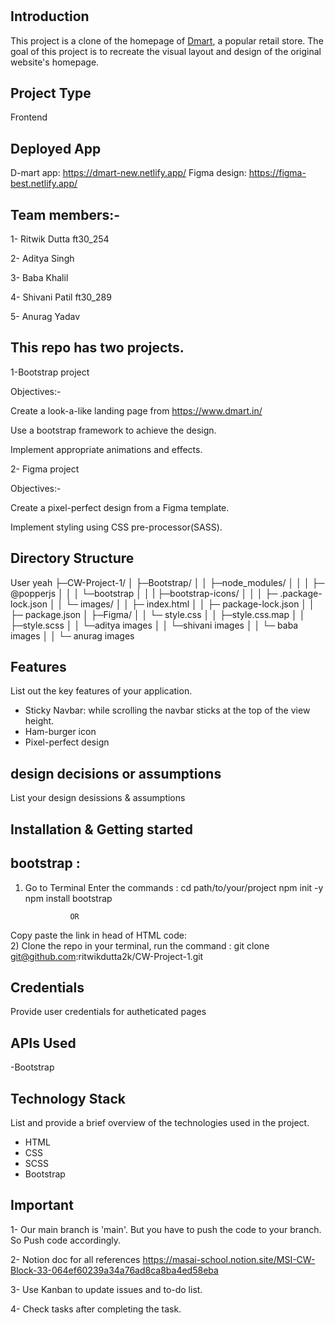 # 

## Introduction
This project is a clone of the homepage of [Dmart](https://www.dmart.in/), a popular retail store. The goal of this project is to recreate the visual layout and design of the original website's homepage.

## Project Type
Frontend 

## Deployed App
D-mart app: https://dmart-new.netlify.app/
Figma design: https://figma-best.netlify.app/

## Team members:-

1- Ritwik Dutta ft30_254

2- Aditya Singh 

3- Baba Khalil 

4- Shivani Patil ft30_289

5- Anurag Yadav 

## This repo has two projects.

1-Bootstrap project

Objectives:-

Create a look-a-like landing page from  https://www.dmart.in/

Use a bootstrap framework to achieve the design.

Implement appropriate animations and effects.

2- Figma project

Objectives:-

Create a pixel-perfect design from a Figma template.

Implement styling using CSS pre-processor(SASS).


## Directory Structure
User yeah 
├─CW-Project-1/
│   ├─Bootstrap/
│   │   ├─node_modules/
│   │   │   ├─ @popperjs
│   │   │   └─bootstrap
│   │   |   ├─bootstrap-icons/
│   │   │   ├─ .package-lock.json
│   │   └─ images/
│   │   ├─ index.html
│   │   ├─  package-lock.json
│   │   ├─ package.json
│   ├─Figma/
│   │   └─ style.css
│   │   ├─style.css.map
│   │   ├─style.scss
│   │   └─aditya images
│   │   └─shivani images
│   │   └─ baba images
│   │   └─ anurag images

## Features
List out the key features of your application.

- Sticky Navbar: while scrolling the navbar sticks at the top of the view height.
- Ham-burger icon
- Pixel-perfect design

## design decisions or assumptions
List your design desissions & assumptions

## Installation & Getting started
## bootstrap :

1)  Go to Terminal
   Enter the commands :
         cd path/to/your/project
         npm init -y
         npm install bootstrap

                  OR
                  
  Copy paste the link in head of HTML code:
    <link href="https://cdn.jsdelivr.net/npm/bootstrap@5.3.3/dist/css/bootstrap.min.css" rel="stylesheet" integrity="sha384-QWTKZyjpPEjISv5WaRU9OFeRpok6YctnYmDr5pNlyT2bRjXh0JMhjY6hW+ALEwIH" crossorigin="anonymous">
    <script src="https://cdn.jsdelivr.net/npm/bootstrap@5.3.3/dist/js/bootstrap.bundle.min.js" integrity="sha384-YvpcrYf0tY3lHB60NNkmXc5s9fDVZLESaAA55NDzOxhy9GkcIdslK1eN7N6jIeHz" crossorigin="anonymous"></script>     
2) Clone the repo in your terminal, run the command :
                   git clone git@github.com:ritwikdutta2k/CW-Project-1.git
  
## Credentials
Provide user credentials for autheticated pages

## APIs Used
-Bootstrap

## Technology Stack
List and provide a brief overview of the technologies used in the project.

- HTML
- CSS
- SCSS
- Bootstrap


## Important
1- Our main branch is 'main'. But you have to push the code to your branch. So Push code accordingly.

2- Notion doc for all references https://masai-school.notion.site/MSI-CW-Block-33-064ef60239a34a76ad8ca8ba4ed58eba

3- Use Kanban to update issues and to-do list.

4- Check tasks after completing the task.



